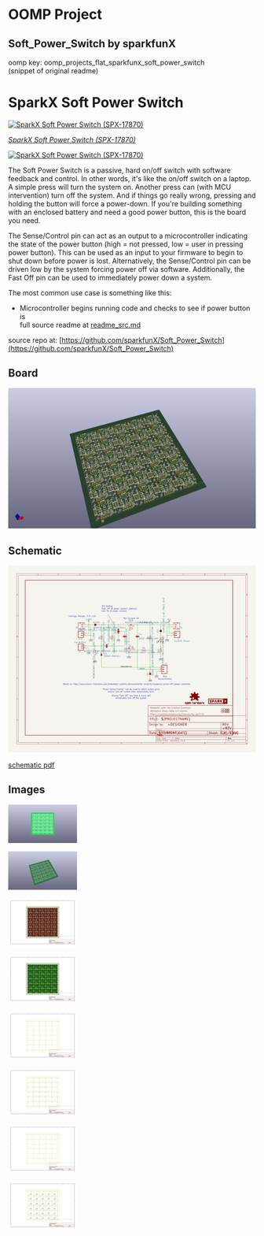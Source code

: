# OOMP Project  
## Soft_Power_Switch  by sparkfunX  
  
oomp key: oomp_projects_flat_sparkfunx_soft_power_switch  
(snippet of original readme)  
  
SparkX Soft Power Switch  
===================================================  
  
[![SparkX Soft Power Switch (SPX-17870)](https://cdn.sparkfun.com//assets/parts/1/7/0/5/9/17870-Soft_Power_Switch-01.jpg)](https://www.sparkfun.com/products/17870)  
  
[*SparkX Soft Power Switch (SPX-17870)*](https://www.sparkfun.com/products/17870)  
  
[![SparkX Soft Power Switch (SPX-17870)](https://cdn.sparkfun.com//assets/parts/1/7/0/5/9/Soft_Power_Switch_Demo.gif)](https://www.sparkfun.com/products/17870)  
  
  
  
The Soft Power Switch is a passive, hard on/off switch with software feedback and control. In other words, it's like the on/off switch on a laptop. A simple press will turn the system on. Another press can (with MCU intervention) turn off the system. And if things go really wrong, pressing and holding the button will force a power-down. If you're building something with an enclosed battery and need a good power button, this is the board you need.  
  
The Sense/Control pin can act as an output to a microcontroller indicating the state of the power button (high = not pressed, low = user in pressing power button). This can be used as an input to your firmware to begin to shut down before power is lost. Alternatively, the Sense/Control pin can be driven low by the system forcing power off via software. Additionally, the Fast Off pin can be used to immediately power down a system.  
  
The most common use case is something like this:  
  
* Microcontroller begins running code and checks to see if power button is  
  full source readme at [readme_src.md](readme_src.md)  
  
source repo at: [https://github.com/sparkfunX/Soft_Power_Switch](https://github.com/sparkfunX/Soft_Power_Switch)  
## Board  
  
[![working_3d.png](working_3d_600.png)](working_3d.png)  
## Schematic  
  
[![working_schematic.png](working_schematic_600.png)](working_schematic.png)  
  
[schematic pdf](working_schematic.pdf)  
## Images  
  
[![working_3D_bottom.png](working_3D_bottom_140.png)](working_3D_bottom.png)  
  
[![working_3D_top.png](working_3D_top_140.png)](working_3D_top.png)  
  
[![working_assembly_page_01.png](working_assembly_page_01_140.png)](working_assembly_page_01.png)  
  
[![working_assembly_page_02.png](working_assembly_page_02_140.png)](working_assembly_page_02.png)  
  
[![working_assembly_page_03.png](working_assembly_page_03_140.png)](working_assembly_page_03.png)  
  
[![working_assembly_page_04.png](working_assembly_page_04_140.png)](working_assembly_page_04.png)  
  
[![working_assembly_page_05.png](working_assembly_page_05_140.png)](working_assembly_page_05.png)  
  
[![working_assembly_page_06.png](working_assembly_page_06_140.png)](working_assembly_page_06.png)  
